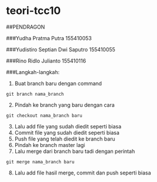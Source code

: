 # teori-tcc10

##PENDRAGON

###Yudha Pratma Putra 155410053

###Yudistiro Septian Dwi Saputro 155410055

###Rino Ridlo Julianto 155410116

###Langkah-langkah:
1. Buat branch baru dengan command 

```
git branch nama_branch

```
2. Pindah ke branch yang baru dengan cara 

```
git checkout nama_branch baru

```
3. Lalu add file yang sudah diedit seperti biasa
4. Commit file yang sudah diedit seperti biasa
5. Push file yang telah diedit ke branch baru
6. Pindah ke branch master lagi
7. Lalu merge dari branch baru tadi dengan perintah 

```
git merge nama_branch baru

```
8. Lalu add file hasil merge, commit dan push seperti biasa
